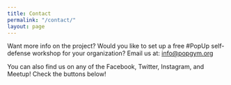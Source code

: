 ```yaml
---
title: Contact
permalink: "/contact/"
layout: page
---
```


Want more info on the project? Would you like to set up a free #PopUp self-defense workshop for your organization?
Email us at: [info@popgym.org](mailto:info@popgym.org)

You can also find us on any of the Facebook, Twitter, Instagram, and Meetup! Check the buttons below!

